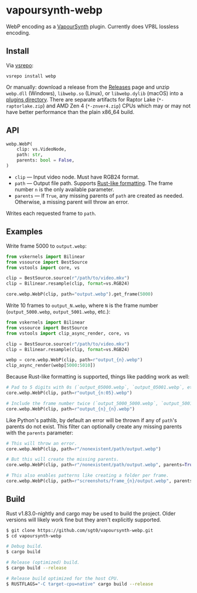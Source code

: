# vapoursynth-webp

WebP encoding as a [VapourSynth][] plugin. Currently does VP8L lossless encoding.

## Install

Via [vsrepo][]:

```
vsrepo install webp
```

Or manually: download a release from the [Releases][] page and unzip
`webp.dll` (Windows), `libwebp.so` (Linux), or `libwebp.dylib` (macOS) into a
[plugins directory][plugin-autoloading]. There are separate artifacts for Raptor
Lake (`*-raptorlake.zip`) and AMD Zen 4 (`*-znver4.zip`) CPUs which may or may
not have better performance than the plain x86_64 build.

## API

```python
webp.WebP(
    clip: vs.VideoNode,
    path: str,
    parents: bool = False,
)
```

- `clip` — Input video node. Must have RGB24 format.
- `path` — Output file path. Supports [Rust-like formatting][]. The frame number
  `n` is the only available parameter.
- `parents` — If `True`, any missing parents of `path` are created as needed.
  Otherwise, a missing parent will throw an error.

Writes each requested frame to `path`.

## Examples

Write frame 5000 to `output.webp`:

```python
from vskernels import Bilinear
from vssource import BestSource
from vstools import core, vs

clip = BestSource.source(r"/path/to/video.mkv")
clip = Bilinear.resample(clip, format=vs.RGB24)

core.webp.WebP(clip, path="output.webp").get_frame(5000)
```

Write 10 frames to `output_N.webp`, where `N` is the frame number
(`output_5000.webp`, `output_5001.webp`, etc.):

```python
from vskernels import Bilinear
from vssource import BestSource
from vstools import clip_async_render, core, vs

clip = BestSource.source(r"/path/to/video.mkv")
clip = Bilinear.resample(clip, format=vs.RGB24)

webp = core.webp.WebP(clip, path=r"output_{n}.webp")
clip_async_render(webp[5000:5010])
```

Because Rust-like formatting is supported, things like padding work as well:

```python
# Pad to 5 digits with 0s (`output_05000.webp`, `output_05001.webp`, etc.)
core.webp.WebP(clip, path=r"output_{n:05}.webp")

# Include the frame number twice (`output_5000_5000.webp`, `output_5001_5001.webp`, etc.)
core.webp.WebP(clip, path=r"output_{n}_{n}.webp")
```

Like Python's pathlib, by default an error will be thrown if any of `path`'s
parents do not exist. This filter can optionally create any missing parents with
the `parents` parameter:

```python
# This will throw an error.
core.webp.WebP(clip, path=r"/nonexistent/path/output.webp")

# But this will create the missing parents.
core.webp.WebP(clip, path=r"/nonexistent/path/output.webp", parents=True)

# This also enables patterns like creating a folder per frame.
core.webp.WebP(clip, path=r"screenshots/frame_{n}/output.webp", parents=True)
```

## Build

Rust v1.83.0-nightly and cargo may be used to build the project. Older versions
will likely work fine but they aren't explicitly supported.

```bash
$ git clone https://github.com/sgt0/vapoursynth-webp.git
$ cd vapoursynth-webp

# Debug build.
$ cargo build

# Release (optimized) build.
$ cargo build --release

# Release build optimized for the host CPU.
$ RUSTFLAGS="-C target-cpu=native" cargo build --release
```

[VapourSynth]: https://www.vapoursynth.com
[vsrepo]: https://github.com/vapoursynth/vsrepo
[Releases]: https://github.com/sgt0/vapoursynth-webp/releases
[plugin-autoloading]: https://www.vapoursynth.com/doc/installation.html#plugin-autoloading
[Rust-like formatting]: https://doc.rust-lang.org/std/fmt/index.html#formatting-parameters
